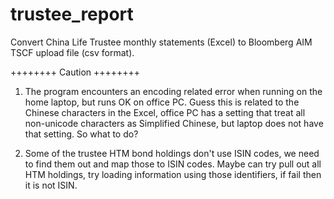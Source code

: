 # trustee_report
Convert China Life Trustee monthly statements (Excel) to Bloomberg AIM TSCF upload file (csv format).



++++++++
Caution
++++++++

1. The program encounters an encoding related error when running on the home laptop, but runs OK on office PC. Guess this is related to the Chinese characters in the Excel, office PC has a setting that treat all non-unicode characters as Simplified Chinese, but laptop does not have that setting. So what to do?

2. Some of the trustee HTM bond holdings don't use ISIN codes, we need to find them out and map those to ISIN codes. Maybe can try pull out all HTM holdings, try loading information using those identifiers, if fail then it is not ISIN.



